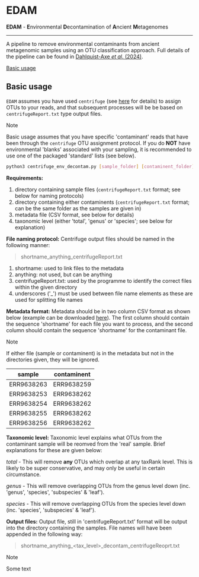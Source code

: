# EDAM
**EDAM** - **E**nvironmental **D**econtamination of **A**ncient **M**etagenomes
***
A pipeline to remove environmental contaminants from ancient metagenomic samples using an OTU classification approach. Full details of the pipeline can be found in [Dahlquist-Axe *et al*. (2024)]().

[Basic usage](https://github.com/DrATedder/EDAM/blob/main/README.md#basic-usage)

## Basic usage
`EDAM` assumes you have used `centrifuge` (see [here](https://github.com/DaehwanKimLab/centrifuge) for details) to assign OTUs to your reads, and that subsequent processes will be be based on `centrifugeReport.txt` type output files.
>[!NOTE]
>Basic usage assumes that you have specific 'contaminant' reads that have been through the `centrifuge` OTU assignment protocol. If you do **NOT** have environmental 'blanks' associated with your sampling, it is recommended to use one of the packaged 'standard' lists (see below).

```bash
python3 centrifuge_env_decontam.py [sample_folder] [contaminent_folder] [metadata_file] [tax_level]
```

**Requirements:**
1.  directory containing sample files (`centrifugeReport.txt` format; see below for naming protocols)
2.  directory containing either contaminents (`centrifugeReport.txt` format; can be the same folder as the samples are given in)
3.  metadata file (CSV format, see below for details)
4.  taxonomic level (either 'total', 'genus' or 'species'; see below for explanation)

**File naming protocol:** Centrifuge output files should be named in the following manner:
> shortname_anything_centrifugeReport.txt

1.    shortname: used to link files to the metadata
2.    anything: not used, but can be anything
3.    centrifugeReport.txt: used by the programme to identify the correct files within the given directory
4.    underscores ('_') must be used between file name elements as these are used for splitting file names

**Metadata format:** Metadata should be in two column CSV format as shown below (example can be downloaded [here](https://github.com/DrATedder/ancient_metagenomics/blob/42e6d56453cc1c63e0ee8885aeb0acfc4acc42d1/decontamination_metadata_example.csv "Decontaminant metadata example file")). The first column should contain the sequence 'shortname' for each file you want to process, and the second column should contain the sequence 'shortname' for the contaminant file. 

>[!Note]
>If either file (sample or contaminent) is in the metadata but not in the directories given, they will be ignored. 

|sample|contaminent|
|---|---|
|ERR9638263|ERR9638259|
|ERR9638253|ERR9638262|
|ERR9638254|ERR9638262|
|ERR9638255|ERR9638262|
|ERR9638256|ERR9638262|

**Taxonomic level:** Taxonomic level explains what OTUs from the contaminant sample will be reomved from the 'real' sample. Brief explanations for these are given below:

*total* - This will remove **any** OTUs which overlap at any taxRank level. This is likely to be super conservative, and may only be useful in certain circumstance.

*genus* - This will remove overlapping OTUs from the genus level down (inc. 'genus', 'species', 'subspecies' & 'leaf').

*species* - This will remove overlapping OTUs from the species level down (inc. 'species', 'subspecies' & 'leaf').

**Output files:** Output file, still in 'centrifugeReport.txt' format will be output into the directory containing the samples. File names will have been appended in the following way:
> shortname_anything_<tax_level>_decontam_centrifugeReoprt.txt

>[!NOTE]
>Some text

